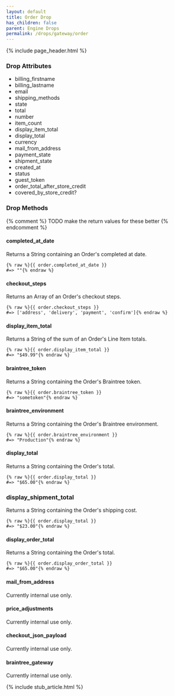 ```yaml
---
layout: default
title: Order Drop
has_children: false
parent: Engine Drops
permalink: /drops/gateway/order
---
```


{% include page_header.html %}

### Drop Attributes

- billing_firstname
- billing_lastname
- email
- shipping_methods
- state
- total
- number
- item_count
- display_item_total
- display_total
- currency
- mail_from_address
- payment_state
- shipment_state
- created_at
- status
- guest_token
- order_total_after_store_credit
- covered_by_store_credit?

### Drop Methods

{% comment %}
  TODO make the return values for these better
{% endcomment %}

#### completed_at_date

Returns a String containing an Order's completed at date.

```liquid
{% raw %}{{ order.completed_at_date }}
#=> ""{% endraw %}
```

#### checkout_steps

Returns an Array of an Order's checkout steps.

```liquid
{% raw %}{{ order.checkout_steps }}
#=> ['address', 'delivery', 'payment', 'confirm']{% endraw %}
```

#### display_item_total

Returns a String of the sum of an Order's Line Item totals.

```liquid
{% raw %}{{ order.display_item_total }}
#=> "$49.99"{% endraw %}
```

#### braintree_token

Returns a String containing the Order's Braintree token.

```liquid
{% raw %}{{ order.braintree_token }}
#=> "sometoken"{% endraw %}
```

#### braintree_environment

Returns a String containing the Order's Braintree environment.

```liquid
{% raw %}{{ order.braintree_environment }}
#=> "Production"{% endraw %}
```

#### display_total

Returns a String containing the Order's total.

```liquid
{% raw %}{{ order.display_total }}
#=> "$65.00"{% endraw %}
```

### display_shipment_total

Returns a String containing the Order's shipping cost.

```liquid
{% raw %}{{ order.display_total }}
#=> "$23.00"{% endraw %}
```

#### display_order_total

Returns a String containing the Order's total.

```liquid
{% raw %}{{ order.display_order_total }}
#=> "$65.00"{% endraw %}
```

#### mail_from_address

Currently internal use only.

#### price_adjustments

Currently internal use only.

#### checkout_json_payload

Currently internal use only.

#### braintree_gateway

Currently internal use only.

{% include stub_article.html %}
